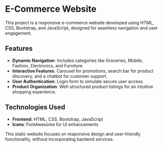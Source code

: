 # E-Commerce Website  

This project is a responsive e-commerce website developed using HTML, CSS, Bootstrap, and JavaScript, designed for seamless navigation and user engagement.  

## Features  
- **Dynamic Navigation**: Includes categories like Groceries, Mobile, Fashion, Electronics, and Furniture.  
- **Interactive Features**: Carousel for promotions, search bar for product discovery, and a chatbot for customer support.  
- **User Authentication**: Login form to simulate secure user access.  
- **Product Organization**: Well-structured product listings for an intuitive shopping experience.  

## Technologies Used  
- **Frontend**: HTML, CSS, Bootstrap, JavaScript  
- **Icons**: FontAwesome for UI enhancements  

This static website focuses on responsive design and user-friendly functionality, without incorporating backend services.

